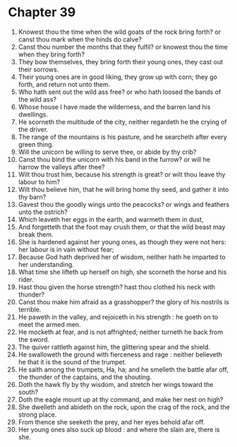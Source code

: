 # Chapter 39

1. Knowest thou the time when the wild goats of the rock bring forth? or canst thou mark when the hinds do calve?
2. Canst thou number the months that they fulfil? or knowest thou the time when they bring forth?
3. They bow themselves, they bring forth their young ones, they cast out their sorrows.
4. Their young ones are in good liking, they grow up with corn; they go forth, and return not unto them.
5. Who hath sent out the wild ass free? or who hath loosed the bands of the wild ass?
6. Whose house I have made the wilderness, and the barren land his dwellings.
7. He scorneth the multitude of the city, neither regardeth he the crying of the driver.
8. The range of the mountains is his pasture, and he searcheth after every green thing.
9. Will the unicorn be willing to serve thee, or abide by thy crib?
10. Canst thou bind the unicorn with his band in the furrow? or will he harrow the valleys after thee?
11. Wilt thou trust him, because his strength is great? or wilt thou leave thy labour to him?
12. Wilt thou believe him, that he will bring home thy seed, and gather it into thy barn?
13. Gavest thou the goodly wings unto the peacocks? or wings and feathers unto the ostrich?
14. Which leaveth her eggs in the earth, and warmeth them in dust,
15. And forgetteth that the foot may crush them, or that the wild beast may break them.
16. She is hardened against her young ones, as though they were not hers: her labour is in vain without fear;
17. Because God hath deprived her of wisdom, neither hath he imparted to her understanding.
18. What time she lifteth up herself on high, she scorneth the horse and his rider.
19. Hast thou given the horse strength? hast thou clothed his neck with thunder?
20. Canst thou make him afraid as a grasshopper? the glory of his nostrils is terrible.
21. He paweth in the valley, and rejoiceth in his strength : he goeth on to meet the armed men.
22. He mocketh at fear, and is not affrighted; neither turneth he back from the sword.
23. The quiver rattleth against him, the glittering spear and the shield.
24. He swalloweth the ground with fierceness and rage : neither believeth he that it is the sound of the trumpet.
25. He saith among the trumpets, Ha, ha; and he smelleth the battle afar off, the thunder of the captains, and the shouting.
26. Doth the hawk fly by thy wisdom, and stretch her wings toward the south?
27. Doth the eagle mount up at thy command, and make her nest on high?
28. She dwelleth and abideth on the rock, upon the crag of the rock, and the strong place.
29. From thence she seeketh the prey, and her eyes behold afar off.
30. Her young ones also suck up blood : and where the slain are, there is she.

